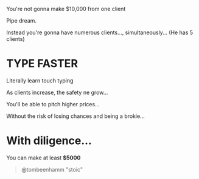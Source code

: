 You're not gonna make $10,000 from one client

Pipe dream.

Instead you're gonna have numerous clients..., simultaneously...  (He has 5 clients)

# TYPE FASTER

Literally learn touch typing



As clients increase, the safety ne grow...

You'll be able to pitch higher prices...

Without the risk of losing chances and being a brokie...



# With diligence...

You can make at least **$5000**


> @tombeenhamm "stoic"